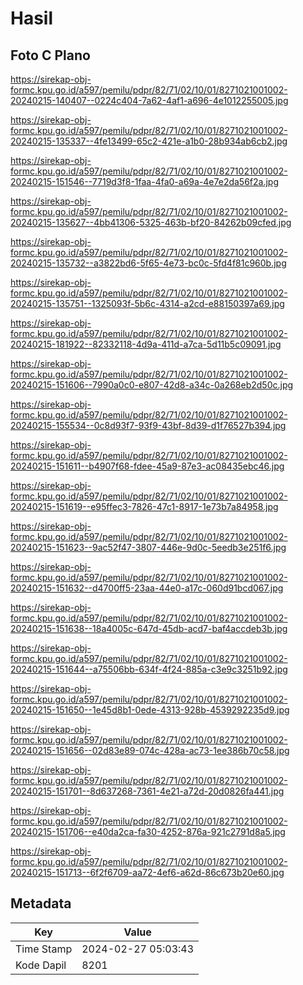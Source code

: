 # Hasil

## Foto C Plano

https://sirekap-obj-formc.kpu.go.id/a597/pemilu/pdpr/82/71/02/10/01/8271021001002-20240215-140407--0224c404-7a62-4af1-a696-4e1012255005.jpg

https://sirekap-obj-formc.kpu.go.id/a597/pemilu/pdpr/82/71/02/10/01/8271021001002-20240215-135337--4fe13499-65c2-421e-a1b0-28b934ab6cb2.jpg

https://sirekap-obj-formc.kpu.go.id/a597/pemilu/pdpr/82/71/02/10/01/8271021001002-20240215-151546--7719d3f8-1faa-4fa0-a69a-4e7e2da56f2a.jpg

https://sirekap-obj-formc.kpu.go.id/a597/pemilu/pdpr/82/71/02/10/01/8271021001002-20240215-135627--4bb41306-5325-463b-bf20-84262b09cfed.jpg

https://sirekap-obj-formc.kpu.go.id/a597/pemilu/pdpr/82/71/02/10/01/8271021001002-20240215-135732--a3822bd6-5f65-4e73-bc0c-5fd4f81c960b.jpg

https://sirekap-obj-formc.kpu.go.id/a597/pemilu/pdpr/82/71/02/10/01/8271021001002-20240215-135751--1325093f-5b6c-4314-a2cd-e88150397a69.jpg

https://sirekap-obj-formc.kpu.go.id/a597/pemilu/pdpr/82/71/02/10/01/8271021001002-20240215-181922--82332118-4d9a-411d-a7ca-5d11b5c09091.jpg

https://sirekap-obj-formc.kpu.go.id/a597/pemilu/pdpr/82/71/02/10/01/8271021001002-20240215-151606--7990a0c0-e807-42d8-a34c-0a268eb2d50c.jpg

https://sirekap-obj-formc.kpu.go.id/a597/pemilu/pdpr/82/71/02/10/01/8271021001002-20240215-155534--0c8d93f7-93f9-43bf-8d39-d1f76527b394.jpg

https://sirekap-obj-formc.kpu.go.id/a597/pemilu/pdpr/82/71/02/10/01/8271021001002-20240215-151611--b4907f68-fdee-45a9-87e3-ac08435ebc46.jpg

https://sirekap-obj-formc.kpu.go.id/a597/pemilu/pdpr/82/71/02/10/01/8271021001002-20240215-151619--e95ffec3-7826-47c1-8917-1e73b7a84958.jpg

https://sirekap-obj-formc.kpu.go.id/a597/pemilu/pdpr/82/71/02/10/01/8271021001002-20240215-151623--9ac52f47-3807-446e-9d0c-5eedb3e251f6.jpg

https://sirekap-obj-formc.kpu.go.id/a597/pemilu/pdpr/82/71/02/10/01/8271021001002-20240215-151632--d4700ff5-23aa-44e0-a17c-060d91bcd067.jpg

https://sirekap-obj-formc.kpu.go.id/a597/pemilu/pdpr/82/71/02/10/01/8271021001002-20240215-151638--18a4005c-647d-45db-acd7-baf4accdeb3b.jpg

https://sirekap-obj-formc.kpu.go.id/a597/pemilu/pdpr/82/71/02/10/01/8271021001002-20240215-151644--a75506bb-634f-4f24-885a-c3e9c3251b92.jpg

https://sirekap-obj-formc.kpu.go.id/a597/pemilu/pdpr/82/71/02/10/01/8271021001002-20240215-151650--1e45d8b1-0ede-4313-928b-4539292235d9.jpg

https://sirekap-obj-formc.kpu.go.id/a597/pemilu/pdpr/82/71/02/10/01/8271021001002-20240215-151656--02d83e89-074c-428a-ac73-1ee386b70c58.jpg

https://sirekap-obj-formc.kpu.go.id/a597/pemilu/pdpr/82/71/02/10/01/8271021001002-20240215-151701--8d637268-7361-4e21-a72d-20d0826fa441.jpg

https://sirekap-obj-formc.kpu.go.id/a597/pemilu/pdpr/82/71/02/10/01/8271021001002-20240215-151706--e40da2ca-fa30-4252-876a-921c2791d8a5.jpg

https://sirekap-obj-formc.kpu.go.id/a597/pemilu/pdpr/82/71/02/10/01/8271021001002-20240215-151713--6f2f6709-aa72-4ef6-a62d-86c673b20e60.jpg


## Metadata

| Key        | Value               |
| ---------- | ------------------- |
| Time Stamp | 2024-02-27 05:03:43 |
| Kode Dapil | 8201                |



